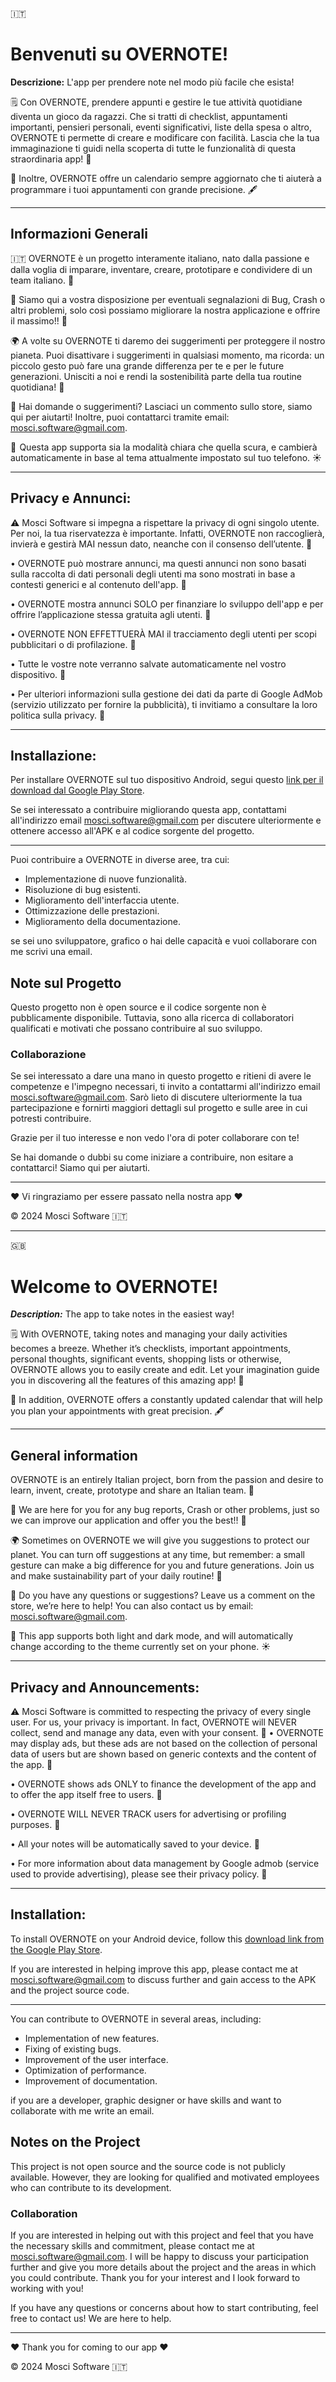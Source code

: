 🇮🇹
# Benvenuti su OVERNOTE!

**Descrizione:**
L'app per prendere note nel modo più facile che esista!

🗒 Con OVERNOTE, prendere appunti e gestire le tue attività quotidiane diventa un gioco da ragazzi. Che si tratti di checklist, appuntamenti importanti, pensieri personali, eventi significativi, liste della spesa o altro, OVERNOTE ti permette di creare e modificare con facilità. Lascia che la tua immaginazione ti guidi nella scoperta di tutte le funzionalità di questa straordinaria app! 🧾

📅 Inoltre, OVERNOTE offre un calendario sempre aggiornato che ti aiuterà a programmare i tuoi appuntamenti con grande precisione. 🖋️

---

## Informazioni Generali

🇮🇹 OVERNOTE è un progetto interamente italiano, nato dalla passione e dalla voglia di imparare, inventare, creare, prototipare e condividere di un team italiano. 🤝

🐸 Siamo qui a vostra disposizione per eventuali segnalazioni di Bug, Crash o altri problemi, solo così possiamo migliorare la nostra applicazione e offrire il massimo!! 🐞

🌍 A volte su OVERNOTE ti daremo dei suggerimenti per proteggere il nostro pianeta. Puoi disattivare i suggerimenti in qualsiasi momento, ma ricorda: un piccolo gesto può fare una grande differenza per te e per le future generazioni. Unisciti a noi e rendi la sostenibilità parte della tua routine quotidiana! 🌱

📧 Hai domande o suggerimenti? Lasciaci un commento sullo store, siamo qui per aiutarti! Inoltre, puoi contattarci tramite email: [mosci.software@gmail.com](mailto:mosci.software@gmail.com).

🌙  Questa app supporta sia la modalità chiara che quella scura, e cambierà automaticamente in base al tema attualmente impostato sul tuo telefono. ☀️

---

## Privacy e Annunci:

⚠️ Mosci Software si impegna a rispettare la privacy di ogni singolo utente. Per noi, la tua riservatezza è importante. Infatti, OVERNOTE non raccoglierà, invierà e gestirà MAI nessun dato, neanche con il consenso dell’utente. 🚫

• OVERNOTE può mostrare annunci, ma questi annunci non sono basati sulla raccolta di dati personali degli utenti ma sono mostrati in base a contesti generici e al contenuto dell'app. 📣

• OVERNOTE mostra annunci SOLO per finanziare lo sviluppo dell'app e per offrire l’applicazione stessa gratuita agli utenti. 💸

• OVERNOTE NON EFFETTUERÀ MAI il tracciamento degli utenti per scopi pubblicitari o di profilazione. 📍

• Tutte le vostre note verranno salvate automaticamente nel vostro dispositivo. 📱

• Per ulteriori informazioni sulla gestione dei dati da parte di Google AdMob (servizio utilizzato per fornire la pubblicità), ti invitiamo a consultare la loro politica sulla privacy. 🔏

---

## Installazione:

Per installare OVERNOTE sul tuo dispositivo Android, segui questo [link per il download dal Google Play Store](link_playstore).

Se sei interessato a contribuire migliorando questa app, contattami all'indirizzo email [mosci.software@gmail.com](mailto:mosci.software@gmail.com) per discutere ulteriormente e ottenere accesso all'APK e al codice sorgente del progetto.

---

Puoi contribuire a OVERNOTE in diverse aree, tra cui:

- Implementazione di nuove funzionalità.
- Risoluzione di bug esistenti.
- Miglioramento dell'interfaccia utente.
- Ottimizzazione delle prestazioni.
- Miglioramento della documentazione.
  
se sei uno sviluppatore, grafico o hai delle capacità e vuoi collaborare con me scrivi una email.

## Note sul Progetto

Questo progetto non è open source e il codice sorgente non è pubblicamente disponibile. Tuttavia, sono alla ricerca di collaboratori qualificati e motivati che possano contribuire al suo sviluppo.

### Collaborazione

Se sei interessato a dare una mano in questo progetto e ritieni di avere le competenze e l'impegno necessari, ti invito a contattarmi all'indirizzo email [mosci.software@gmail.com](mailto:mosci.software@gmail.com). Sarò lieto di discutere ulteriormente la tua partecipazione e fornirti maggiori dettagli sul progetto e sulle aree in cui potresti contribuire.

Grazie per il tuo interesse e non vedo l'ora di poter collaborare con te!

Se hai domande o dubbi su come iniziare a contribuire, non esitare a contattarci! Siamo qui per aiutarti.

---

❤️  Vi ringraziamo per essere passato nella nostra app ❤️


© 2024 Mosci Software
🇮🇹

---
🇬🇧
# Welcome to OVERNOTE!
***Description:***
The app to take notes in the easiest way!

🗒 With OVERNOTE, taking notes and managing your daily activities becomes a breeze. Whether it’s checklists, important appointments, personal thoughts, significant events, shopping lists or otherwise, OVERNOTE allows you to easily create and edit. Let your imagination guide you in discovering all the features of this amazing app! 🧾

📅 In addition, OVERNOTE offers a constantly updated calendar that will help you plan your appointments with great precision. 🖋️

---

## General information

OVERNOTE is an entirely Italian project, born from the passion and desire to learn, invent, create, prototype and share an Italian team. 🤝

🐸 We are here for you for any bug reports, Crash or other problems, just so we can improve our application and offer you the best!! 🐞

🌍 Sometimes on OVERNOTE we will give you suggestions to protect our planet. You can turn off suggestions at any time, but remember: a small gesture can make a big difference for you and future generations. Join us and make sustainability part of your daily routine! 🌱

📧 Do you have any questions or suggestions? Leave us a comment on the store, we’re here to help! You can also contact us by email: [mosci.software@gmail.com](mailto:mosci.software@gmail.com).

🌙  This app supports both light and dark mode, and will automatically change according to the theme currently set on your phone. ☀️

---

## Privacy and Announcements:

⚠️ Mosci Software is committed to respecting the privacy of every single user. For us, your privacy is important. In fact, OVERNOTE will NEVER collect, send and manage any data, even with your consent. 🚫
• OVERNOTE may display ads, but these ads are not based on the collection of personal data of users but are shown based on generic contexts and the content of the app. 📣

• OVERNOTE shows ads ONLY to finance the development of the app and to offer the app itself free to users. 💸

• OVERNOTE WILL NEVER TRACK users for advertising or profiling purposes. 📍

• All your notes will be automatically saved to your device. 📱

• For more information about data management by Google admob (service used to provide advertising), please see their privacy policy. 🔏

---

## Installation:

To install OVERNOTE on your Android device, follow this [download link from the Google Play Store](link_playstore).

If you are interested in helping improve this app, please contact me at [mosci.software@gmail.com](mailto:mosci.software@gmail.com) to discuss further and gain access to the APK and the project source code.

---

You can contribute to OVERNOTE in several areas, including:

- Implementation of new features.
- Fixing of existing bugs.
- Improvement of the user interface.
- Optimization of performance.
- Improvement of documentation.
  
if you are a developer, graphic designer or have skills and want to collaborate with me write an email.

## Notes on the Project

This project is not open source and the source code is not publicly available. However, they are looking for qualified and motivated employees who can contribute to its development.

### Collaboration

If you are interested in helping out with this project and feel that you have the necessary skills and commitment, please contact me at [mosci.software@gmail.com](mailto:mosci.software@gmail.com). I will be happy to discuss your participation further and give you more details about the project and the areas in which you could contribute.
Thank you for your interest and I look forward to working with you!

If you have any questions or concerns about how to start contributing, feel free to contact us! We are here to help.

---

❤️  Thank you for coming to our app ❤️


© 2024 Mosci Software
🇮🇹
